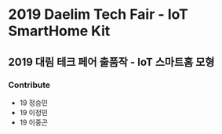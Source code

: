 # 2019 Daelim Tech Fair - IoT SmartHome Kit
## 2019 대림 테크 페어 출품작 - IoT 스마트홈 모형

### Contribute
- 19 정승민
- 19 이정민
- 19 이중곤
